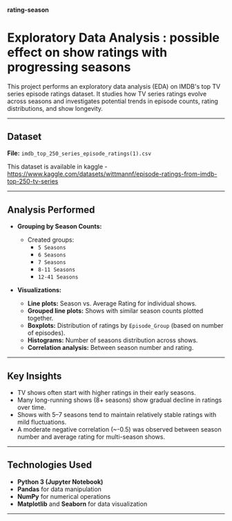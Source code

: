 #### rating-season
# Exploratory Data Analysis : possible effect on show ratings with progressing seasons

This project performs an exploratory data analysis (EDA) on IMDB's top TV series episode ratings dataset. It studies how TV series ratings evolve across seasons and investigates potential trends in episode counts, rating distributions, and show longevity.

---

##  Dataset

**File:** `imdb_top_250_series_episode_ratings(1).csv`

This dataset is available in kaggle - https://www.kaggle.com/datasets/wittmannf/episode-ratings-from-imdb-top-250-tv-series

---

##  Analysis Performed

- **Grouping by Season Counts:**
  - Created groups:
    - `5 Seasons`
    - `6 Seasons`
    - `7 Seasons`
    - `8-11 Seasons`
    - `12-41 Seasons`

- **Visualizations:**
  - **Line plots:** Season vs. Average Rating for individual shows.
  - **Grouped line plots:** Shows with similar season counts plotted together.
  - **Boxplots:** Distribution of ratings by `Episode_Group` (based on number of episodes).
  - **Histograms:** Number of seasons distribution across shows.
  - **Correlation analysis:** Between season number and rating.

---

## Key Insights

- TV shows often start with higher ratings in their early seasons.
- Many long-running shows (8+ seasons) show gradual decline in ratings over time.
- Shows with 5–7 seasons tend to maintain relatively stable ratings with mild fluctuations.
- A moderate negative correlation (~-0.5) was observed between season number and average rating for multi-season shows.

---

## Technologies Used

- **Python 3 (Jupyter Notebook)**
- **Pandas** for data manipulation
- **NumPy** for numerical operations
- **Matplotlib** and **Seaborn** for data visualization

---


